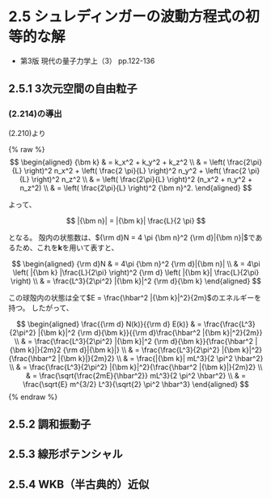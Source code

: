 <script type="text/javascript" async src="https://cdnjs.cloudflare.com/ajax/libs/mathjax/3.2.2/es5/tex-mml-chtml.min.js">
</script>
<script type="text/x-mathjax-config">
 MathJax.Hub.Config({
 tex2jax: {
 inlineMath: [['$', '$'] ],
 displayMath: [ ['$$','$$'], ["\\[","\\]"] ]
 }
 });
</script>

# 2.5 シュレディンガーの波動方程式の初等的な解

- 第3版 現代の量子力学上（3） pp.122-136

## 2.5.1 3次元空間の自由粒子

### (2.214)の導出

(2.210)より

{% raw %}
$$
\begin{aligned}
    {\bm k}
    & = k_x^2 + k_y^2 + k_z^2 \\
    & = \left( \frac{2\pi}{L} \right)^2 n_x^2 + \left( \frac{2 \pi}{L} \right)^2 n_y^2 + \left( \frac{2 \pi}{L} \right)^2 n_z^2 \\
    & = \left( \frac{2\pi}{L} \right)^2 (n_x^2 + n_y^2 + n_z^2) \\
    & = \left( \frac{2\pi}{L} \right)^2 {\bm n}^2.
\end{aligned}
$$

よって、

$$
|{\bm n}| = |{\bm k}| \frac{L}{2 \pi}
$$

となる。
殻内の状態数は、${\rm d}N = 4 \pi {\bm n}^2 {\rm d}|{\bm n}|$であるため、これを${\bm k}$を用いて表すと、

$$
\begin{aligned}
    {\rm d}N
    & = 4\pi {\bm n}^2 {\rm d}|{\bm n}| \\
    & = 4\pi \left( |{\bm k} |\frac{L}{2\pi} \right)^2 {\rm d} \left( |{\bm k}| \frac{L}{2\pi} \right) \\
    & = \frac{L^3}{2\pi^2} |{\bm k}|^2 {\rm d}{\bm k}
\end{aligned}
$$

この球殻内の状態は全て$E = \frac{\hbar^2 |{\bm k}|^2}{2m}$のエネルギーを持つ。
したがって、

$$
\begin{aligned}
    \frac{{\rm d} N(k)}{{\rm d} E(k)}
    & = \frac{\frac{L^3}{2\pi^2} |{\bm k}|^2 {\rm d}{\bm k}}{{\rm d}\frac{\hbar^2 |{\bm k}|^2}{2m}} \\
    & = \frac{\frac{L^3}{2\pi^2} |{\bm k}|^2 {\rm d}{\bm k}}{\frac{\hbar^2 |{\bm k}|}{2m}2 {\rm d}|{\bm k}|} \\
    & = \frac{\frac{L^3}{2\pi^2} |{\bm k}|^2}{\frac{\hbar^2 |{\bm k}|}{2m}2} \\
    & = \frac{|{\bm k}| mL^3}{2 \pi^2 \hbar^2} \\
    & = \frac{\frac{L^3}{2\pi^2} |{\bm k}|^2}{\frac{\hbar^2 |{\bm k}|}{2m}2} \\
    & = \frac{\sqrt{\frac{2mE}{\hbar^2}} mL^3}{2 \pi^2 \hbar^2} \\
    & = \frac{\sqrt{E} m^{3/2} L^3}{\sqrt{2} \pi^2 \hbar^3}
\end{aligned}
$$
{% endraw %}

## 2.5.2 調和振動子

## 2.5.3 線形ポテンシャル

## 2.5.4 WKB（半古典的）近似
